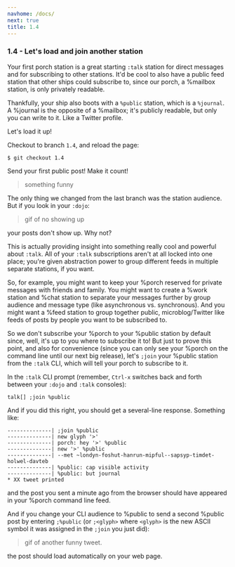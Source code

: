 ```yaml
---
navhome: /docs/
next: true
title: 1.4
---
```


### 1.4 - Let's load and join another station

Your first porch station is a great starting `:talk` station for direct messages and for subscribing to other stations. It'd be cool to also have a public feed station that other ships could subscribe to, since our porch, a %mailbox station, is only privately readable.

Thankfully, your ship also boots with a `%public` station, which is a `%journal`. A %journal is the opposite of a %mailbox; it's publicly readable, but only you can write to it. Like a Twitter profile.

Let's load it up!

Checkout to branch `1.4`, and reload the page:

```
$ git checkout 1.4
```

Send your first public post! Make it count!

> something funny

The only thing we changed from the last branch was the station audience. But if you look in your `:dojo`:

> gif of no showing up

your posts don't show up. Why not?

This is actually providing insight into something really cool and powerful about `:talk`. All of your `:talk` subscriptions aren't at all locked into one place; you're given abstraction power to group different feeds in multiple separate stations, if you want.

So, for example, you might want to keep your %porch reserved for private messages with friends and family. You might want to create a %work station and %chat station to separate your messages further by group audience and message type (like asynchronous vs. synchronous). And you might want a %feed station to group together public, microblog/Twitter like feeds of posts by people you want to be subscribed to.

So we don't subscribe your %porch to your %public station by default since, well, it's up to you where to subscribe it to! But just to prove this point, and also for convenience (since you can only see your %porch on the command line until our next big release), let's `;join` your %public station from the `:talk` CLI, which will tell your porch to subscribe to it.

In the `:talk` CLI prompt (remember, `Ctrl-x` switches back and forth between your `:dojo` and `:talk` consoles):

```
talk[] ;join %public
```

And if you did this right, you should get a several-line response. Something like:

```
--------------| ;join %public
--------------| new glyph '>'
--------------| porch: hey '>' %public
--------------| new '>' %public
--------------| --met ~londyn-foshut-hanrun-mipful--sapsyp-timdet-holwel-davteb
--------------| %public: cap visible activity
--------------| %public: but journal
* XX tweet printed
```

and the post you sent a minute ago from the browser should have appeared in your %porch command line feed.

And if you change your CLI audience to %public to send a second %public post by entering `;%public` (or `;<glyph>` where `<glyph>` is the new ASCII symbol it was assigned in the `;join` you just did):

> gif of another funny tweet.

the post should load automatically on your web page.
